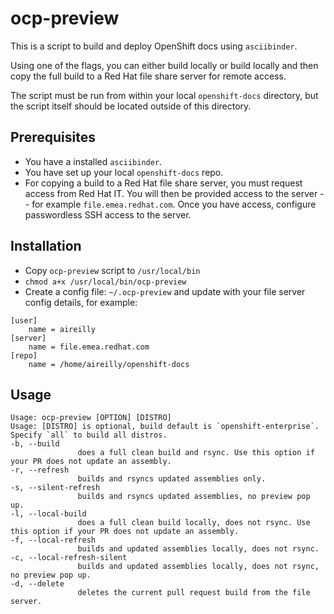# ocp-preview

This is a script to build and deploy OpenShift docs using `asciibinder`. 

Using one of the flags, you can either build locally or build locally and then copy the full build to a Red Hat file share server for remote access.

The script must be run from within your local `openshift-docs` directory, but the script itself should be located outside of this directory.

## Prerequisites

* You have a installed `asciibinder`.
* You have set up your local `openshift-docs` repo.
* For copying a build to a Red Hat file share server, you must request access from Red Hat IT. You will then be provided access to the server -- for example `file.emea.redhat.com`. Once you have access, configure passwordless SSH access to the server.

## Installation 

* Copy `ocp-preview` script to `/usr/local/bin`
* `chmod a+x /usr/local/bin/ocp-preview`
* Create a config file: `~/.ocp-preview` and update with your file server config details, for example:

```
[user]
    name = aireilly
[server]
    name = file.emea.redhat.com
[repo]
    name = /home/aireilly/openshift-docs
```

## Usage

```
Usage: ocp-preview [OPTION] [DISTRO]
Usage: [DISTRO] is optional, build default is `openshift-enterprise`. Specify `all` to build all distros.
-b, --build
               does a full clean build and rsync. Use this option if your PR does not update an assembly.
-r, --refresh
               builds and rsyncs updated assemblies only.
-s, --silent-refresh
               builds and rsyncs updated assemblies, no preview pop up.
-l, --local-build
               does a full clean build locally, does not rsync. Use this option if your PR does not update an assembly.
-f, --local-refresh
               builds and updated assemblies locally, does not rsync.
-c, --local-refresh-silent
               builds and updated assemblies locally, does not rsync, no preview pop up.
-d, --delete
               deletes the current pull request build from the file server.
```
